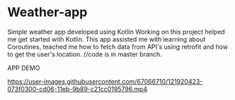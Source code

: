# Weather-app
Simple weather app developed using Kotlin
Working on this project helped me get started with Kotlin. This app assisted me with learning about Coroutines, teached me how to fetch data from API's using retrofit and how to get the user's location.
//code is in master branch.

APP DEMO

https://user-images.githubusercontent.com/67066710/121920423-073f0300-cd06-11eb-9b89-c21cc0195796.mp4
